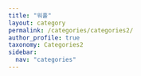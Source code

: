 ```yaml
---
title: "워홀"
layout: category
permalink: /categories/categories2/
author_profile: true
taxonomy: Categories2
sidebar:
  nav: "categories"
---
```

